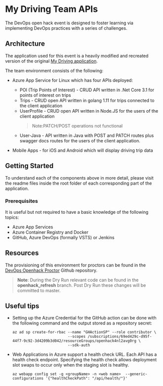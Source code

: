 # My Driving Team APIs

The DevOps open hack event is designed to foster learning via implementing DevOps practices with a series of challenges.

## Architecture

The application used for this event is a heavily modified and recreated version of the original [My Driving application](https://github.com/Azure-Samples/MyDriving).

The team environment consists of the following:

* Azure App Service for Linux which has four APIs deployed:

  * POI (Trip Points of Interest) - CRUD API written in .Net Core 3.1 for points of interest on trips
  * Trips - CRUD open API written in golang 1.11 for trips connected to the client application
  * UserProfile - CRUD open API written in Node.JS for the users of the client application
    > Note:PATCH/POST operations not functional
  * User-Java - API written in Java with POST and PATCH routes plus swagger docs routes for the users of the client application.
* Mobile Apps - for iOS and Android which will display driving trip data

## Getting Started

To understand each of the components above in more detail, please visit the readme files inside the root folder of each corresponding part of the application.

### Prerequisites

It is useful but not required to have a basic knowledge of the following topics:

* Azure App Services
* Azure Container Registry and Docker
* GitHub, Azure DevOps (formally VSTS) or Jenkins

## Resources

The provisioning of this environment for proctors can be found in the [DevOps Openhack Proctor](https://github.com/Azure-Samples/openhack-devops-proctor) Github repository.
> **Note**: During the Dry Run relevant code can be found in the **openhack_refresh** branch. Post Dry Run these changes will be committed to master.


## Useful tips
 * Setting up the Azure Credential for the GitHub action can be done with the following command and the output stored as a repository secret:
   ```
   az ad sp create-for-rbac --name "GHActionSP" --role contributor \
                            --scopes /subscriptions/69ed429c-d95f-44f7-9c92-3d4209b3d042/resourceGroups/openhack4nl2avg0rg \
                            --sdk-auth
   ```       
   
 * Web Applications in Azure support a health check URL.   Each API has a health check endpoint.   Specifying the health check allows deployment slot swaps to occur only when the    staging slot is healthy.
   ```
   az webapp config set -g <groupName> -n <web name>  --generic-configurations '{"healthCheckPath": "/api/health/"}'
   ```
